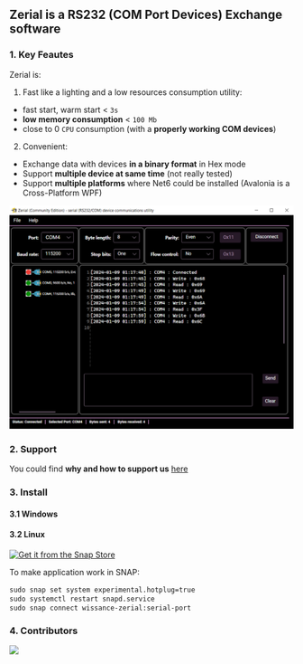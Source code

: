 ## Zerial is a RS232 (COM Port Devices) Exchange software

### 1. Key Feautes
Zerial is:
1. Fast like a lighting and a low resources consumption utility:
  * fast start, warm start < `3s`
  * **low memory consumption** < `100 Mb`
  * close to 0 `CPU` consumption (with a **properly working COM devices**) 
2. Convenient:
  * Exchange data with devices **in a binary format** in Hex mode
  * Support **multiple device at same time** (not really tested)
  * Support **multiple platforms** where Net6 could be installed (Avalonia is a Cross-Platform WPF)

![Main window](img/MainWindow.png)

### 2. Support
You could find **why and how to support us** [here](Support.md)

### 3. Install

#### 3.1 Windows

#### 3.2 Linux
[![Get it from the Snap Store](https://snapcraft.io/static/images/badges/en/snap-store-white.svg)](https://snapcraft.io/wissance-zerial)

To make application work in SNAP:
```
sudo snap set system experimental.hotplug=true
sudo systemctl restart snapd.service
sudo snap connect wissance-zerial:serial-port
```

### 4. Contributors

<a href="https://github.com/Wissance/Zerial/graphs/contributors">
  <img src="https://contrib.rocks/image?repo=Wissance/Zerial" />
</a>

